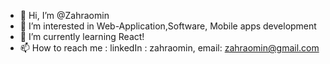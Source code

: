 - 👋 Hi, I’m @Zahraomin
- 👀 I’m interested in Web-Application,Software, Mobile apps development
- 🌱 I’m currently learning React!
- 📫 How to reach me : linkedIn : zahraomin, email: zahraomin@gmail.com


<!---
Zahraomin/Zahraomin is a ✨ special ✨ repository because its `README.md` (this file) appears on your GitHub profile.
You can click the Preview link to take a look at your changes.
--->
